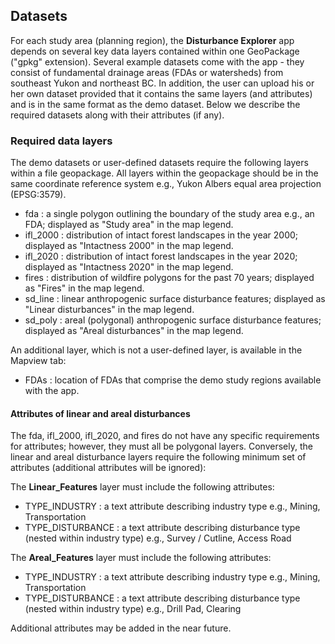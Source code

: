 ## Datasets
  
For each study area (planning region), the **Disturbance Explorer** app depends on several key data layers contained within one GeoPackage ("gpkg" extension). Several example datasets come with the app - they consist of fundamental drainage areas (FDAs or watersheds) from southeast Yukon and northeast BC. In addition, the user can upload his or her own dataset provided that it contains the same layers (and attributes) and is in the same format as the demo dataset. Below we describe the required datasets along with their attributes (if any).
  
### Required data layers

The demo datasets or user-defined datasets require the following layers within a file geopackage. All layers within the geopackage should be in the same coordinate reference system e.g., Yukon Albers equal area projection (EPSG:3579).
    
  - fda : a single polygon outlining the boundary of the study area e.g., an FDA; displayed as "Study area" in the map legend.
  - ifl_2000 : distribution of intact forest landscapes in the year 2000; displayed as "Intactness 2000" in the map legend.
  - ifl_2020 : distribution of intact forest landscapes in the year 2020; displayed as "Intactness 2020" in the map legend.
  - fires : distribution of wildfire polygons for the past 70 years; displayed as "Fires" in the map legend.
  - sd_line : linear anthropogenic surface disturbance features; displayed as "Linear disturbances" in the map legend.
  - sd_poly : areal (polygonal) anthropogenic surface disturbance features; displayed as "Areal disturbances" in the map legend.

An additional layer, which is not a user-defined layer, is available in the Mapview tab:

  - FDAs : location of FDAs that comprise the demo study regions available with the app.

#### Attributes of linear and areal disturbances

The fda, ifl_2000, ifl_2020, and fires do not have any specific requirements for attributes; however, they must all be polygonal layers. Conversely, the linear and areal disturbance layers require the following minimum set of attributes (additional attributes will be ignored):

The **Linear_Features** layer must include the following attributes:
    
  - TYPE_INDUSTRY : a text attribute describing industry type e.g., Mining, Transportation
  - TYPE_DISTURBANCE : a text attribute describing disturbance type (nested within industry type) e.g., Survey / Cutline, Access Road
  
The **Areal_Features** layer must include the following attributes:
    
  - TYPE_INDUSTRY : a text attribute describing industry type e.g., Mining, Transportation
  - TYPE_DISTURBANCE : a text attribute describing disturbance type (nested within industry type) e.g., Drill Pad, Clearing

Additional attributes may be added in the near future.
